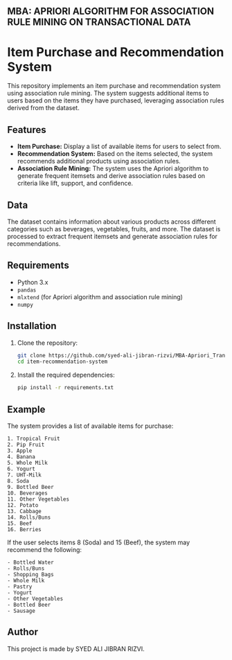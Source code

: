 ## MBA: APRIORI ALGORITHM FOR ASSOCIATION RULE MINING ON TRANSACTIONAL DATA
# Item Purchase and Recommendation System

This repository implements an item purchase and recommendation system using association rule mining. The system suggests additional items to users based on the items they have purchased, leveraging association rules derived from the dataset.

## Features

- **Item Purchase:** Display a list of available items for users to select from.
- **Recommendation System:** Based on the items selected, the system recommends additional products using association rules.
- **Association Rule Mining:** The system uses the Apriori algorithm to generate frequent itemsets and derive association rules based on criteria like lift, support, and confidence.

## Data

The dataset contains information about various products across different categories such as beverages, vegetables, fruits, and more. The dataset is processed to extract frequent itemsets and generate association rules for recommendations.

## Requirements

- Python 3.x
- `pandas`
- `mlxtend` (for Apriori algorithm and association rule mining)
- `numpy`

## Installation

1. Clone the repository:

   ```bash
   git clone https://github.com/syed-ali-jibran-rizvi/MBA-Apriori_TransactionalData.git
   cd item-recommendation-system
   ```

2. Install the required dependencies:

   ```bash
   pip install -r requirements.txt
   ```

## Example

The system provides a list of available items for purchase:

```
1. Tropical Fruit
2. Pip Fruit
3. Apple
4. Banana
5. Whole Milk
6. Yogurt
7. UHT-Milk
8. Soda
9. Bottled Beer
10. Beverages
11. Other Vegetables
12. Potato
13. Cabbage
14. Rolls/Buns
15. Beef
16. Berries
```

If the user selects items 8 (Soda) and 15 (Beef), the system may recommend the following:

```
- Bottled Water
- Rolls/Buns
- Shopping Bags
- Whole Milk
- Pastry
- Yogurt
- Other Vegetables
- Bottled Beer
- Sausage
```

## Author

This project is made by SYED ALI JIBRAN RIZVI.
